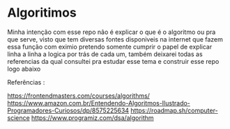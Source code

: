 # Algoritimos

Minha intenção com esse repo não é explicar o que é o algoritmo ou pra que serve, visto que tem diversas fontes disponiveis na internet que fazem essa função com eximio
pretendo somente cumprir o papel de explicar linha a linha a logica por trás de cada um, também deixarei todas as referencias da qual consultei pra estudar
esse tema e construir esse repo logo abaixo

Referências :

https://frontendmasters.com/courses/algorithms/
https://www.amazon.com.br/Entendendo-Algoritmos-Ilustrado-Programadores-Curiosos/dp/8575225634
https://roadmap.sh/computer-science
https://www.programiz.com/dsa/algorithm
